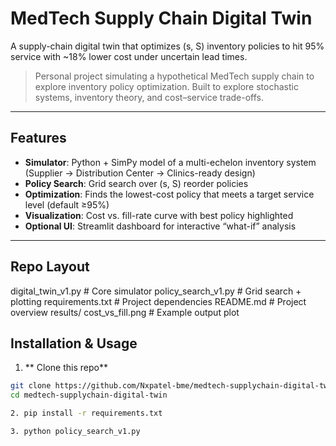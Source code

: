 # MedTech Supply Chain Digital Twin

A supply-chain digital twin that optimizes (s, S) inventory policies to hit 95% service with ~18% lower cost under uncertain lead times.

> Personal project simulating a hypothetical MedTech supply chain to explore inventory policy optimization.
> Built to explore stochastic systems, inventory theory, and cost–service trade-offs.

---

## Features
- **Simulator**: Python + SimPy model of a multi-echelon inventory system (Supplier → Distribution Center → Clinics-ready design)
- **Policy Search**: Grid search over (s, S) reorder policies
- **Optimization**: Finds the lowest-cost policy that meets a target service level (default ≥95%)
- **Visualization**: Cost vs. fill-rate curve with best policy highlighted
- **Optional UI**: Streamlit dashboard for interactive “what-if” analysis

---

## Repo Layout
digital_twin_v1.py      # Core simulator
policy_search_v1.py     # Grid search + plotting
requirements.txt        # Project dependencies
README.md               # Project overview
results/
  cost_vs_fill.png      # Example output plot


## Installation & Usage

1. ** Clone this repo**
```bash
git clone https://github.com/Nxpatel-bme/medtech-supplychain-digital-twin.git
cd medtech-supplychain-digital-twin

2. pip install -r requirements.txt

3. python policy_search_v1.py
